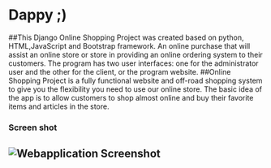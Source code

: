# Dappy ;)

##This Django Online Shopping Project was created based on python, HTML,JavaScript and Bootstrap framework. An online purchase that will assist an online store or store in providing an online ordering system to their customers. The program has two user interfaces: one for the administrator user and the other for the client, or the program website.
##Online Shopping Project is a fully functional website and off-road shopping system to give you the flexibility you need to use our online store. The basic idea of ​​the app is to allow customers to shop almost online and buy their favorite items and articles in the store.


### Screen shot
![Webapplication Screenshot](https://github.com/akhilpsin/Dappyy/blob/master/screen_shot.PNG?raw=true)
---------------------------------------------------------------------------------------------------------------------------------------------------
